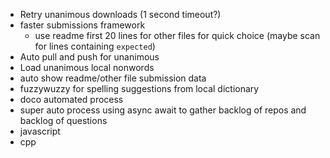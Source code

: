 - Retry unanimous downloads (1 second timeout?)
- faster submissions framework
  - use readme first 20 lines for other files for quick choice (maybe scan for
    lines containing `expected`)
- Auto pull and push for unanimous
- Load unanimous local nonwords
 - auto show readme/other file submission data
- fuzzywuzzy for spelling suggestions from local dictionary
- doco automated process
- super auto process using async await to gather backlog of repos and backlog of
  questions
- javascript
- cpp
